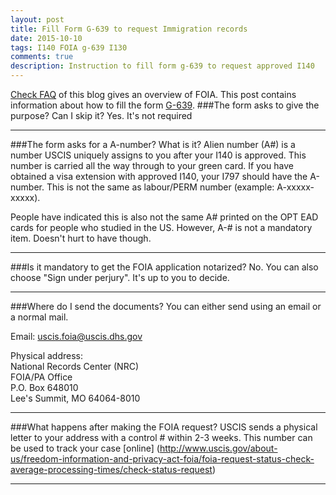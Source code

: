 ```yaml
---
layout: post
title: Fill Form G-639 to request Immigration records
date: 2015-10-10
tags: I140 FOIA g-639 I130
comments: true
description: Instruction to fill form g-639 to request approved I140
---
```

[Check FAQ](/posts/request-i140-via-foia/) of this blog gives an overview of FOIA.
This post contains information about how to fill the form [G-639](http://www.uscis.gov/sites/default/files/files/form/g-639.pdf).
###The form asks to give the purpose? Can I skip it?
Yes. It's not required
* * *
###The form asks for a A-number? What is it?
Alien number (A#) is a number USCIS uniquely assigns to you after your I140 is approved. This number is carried all the way through
 to your green card. If you have obtained a visa extension with approved I140, your I797 should have the A-number.
 This is not the same as labour/PERM number (example: A-xxxxx-xxxxx).

 People have indicated this is also not the same A# printed on the OPT EAD cards for people who studied in the US.
 However, A-# is not a mandatory item. Doesn't hurt to have though.
* * *
###Is it mandatory to get the FOIA application notarized?
No. You can also choose "Sign under perjury". It's up to you to decide.
* * *
###Where do I send the documents?
You can either send using an email or a normal mail.

Email:
uscis.foia@uscis.dhs.gov

Physical address:</br>
National Records Center (NRC)</br>
FOIA/PA Office</br>
P.O. Box 648010</br>
Lee's Summit, MO 64064-8010</br>
* * *
###What happens after making the FOIA request?
USCIS sends a physical letter to your address with a control # within 2-3 weeks. This number can be used to track your case [online]
(http://www.uscis.gov/about-us/freedom-information-and-privacy-act-foia/foia-request-status-check-average-processing-times/check-status-request)

* * *
